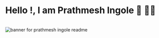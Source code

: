 # Hello !, I am Prathmesh Ingole 🙌 👨‍💻
<br />
<img src="https://user-images.githubusercontent.com/91962775/162559410-739a3182-185f-4e53-adcd-e3a51d281b0a.gif" alt="banner for prathmesh ingole readme">

<!-- <img src="https://user-images.githubusercontent.com/91962775/162559470-01e865b9-21b6-4f3f-a6b8-9edbdc00d65e.png" alt="banner for prathmesh ingole readme">
 -->
 
 
 
 
 
 
